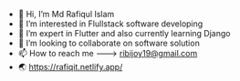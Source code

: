 - 👋 Hi, I’m Md Rafiqul Islam
- 👀 I’m interested in Flullstack software developing
- 🌱 I’m expert in Flutter and also currently learning Django
- 💞️ I’m looking to collaborate on software solution
- 📫 How to reach me ---> ribijoy19@gmail.com
- 🌏 https://rafiqit.netlify.app/
<!---
rafiqulislam21/rafiqulislam21 is a ✨ special ✨ repository because its `README.md` (this file) appears on your GitHub profile.
You can click the Preview link to take a look at your changes.
--->

